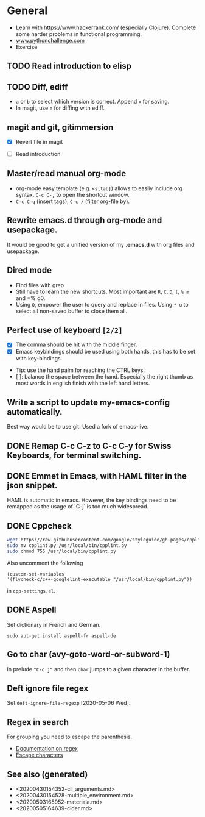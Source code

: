 # General

-   Learn with <https://www.hackerrank.com/> (especially Clojure). Complete some harder problems in functional programming.
-   www.pythonchallenge.com
-   Exercise


## TODO Read introduction to elisp


## TODO Diff, ediff

-   `a` or `b` to select which version is correct. Append `x` for saving.
-   In magit, use `e` for diffing with ediff.


## magit and git, gitimmersion

-   [X] Revert file in magit
-   [ ] Read introduction


## Master/read manual org-mode

-   org-mode easy template (e.g. `<s[tab]`) allows to easily include org syntax. `C-c C-,` to open the shortcut window.
-   `C-c C-q` (insert tags), `C-c /` (filter org-file by).


## Rewrite emacs.d through org-mode and usepackage.

It would be good to get a unified version of my **.emacs.d** with org files and usepackage.


## Dired mode

-   Find files with grep
-   Still have to learn the new shortcuts. Most important are `R`, `C`, `D`, `(`, `% m` and =% g0.
-   Using `Q`, empower the user to query and replace in files. Using `* u` to select all non-saved buffer to close them all.


## Perfect use of keyboard <code>[2/2]</code>

-   [X] The comma should be hit with the middle finger.
-   [X] Emacs keybindings should be used using both hands, this has to be set with key-bindings.
-   Tip: use the hand palm for reaching the CTRL keys.
-   [ ]: balance the space between the hand. Especially the right thumb as most words in english finish with the left hand letters.


## Write a script to update my-emacs-config automatically.

Best way would be to use git. Used a fork of emacs-live.


## DONE Remap C-c C-z to C-c C-y for Swiss Keyboards, for terminal switching.


## DONE Emmet in Emacs, with HAML filter in the json snippet.

HAML is automatic in emacs. However, the key bindings need to be remapped as the usage of \`C-j\` is too much widespread.


## DONE Cppcheck

```sh
wget https://raw.githubusercontent.com/google/styleguide/gh-pages/cpplint/cpplint.py
sudo mv cpplint.py /usr/local/bin/cpplint.py
sudo chmod 755 /usr/local/bin/cpplint.py
```

Also uncomment the following

```emacs-lisp
(custom-set-variables
'(flycheck-c/c++-googlelint-executable "/usr/local/bin/cpplint.py"))
```

in `cpp-settings.el`.


## DONE Aspell

Set dictionary in French and German.

```
sudo apt-get install aspell-fr aspell-de
```


## Go to char (avy-goto-word-or-subword-1)

In prelude `"C-c j"` and then `char` jumps to a given character in the buffer.


## Deft ignore file regex

Set `deft-ignore-file-regexp` <span class="timestamp-wrapper"><span class="timestamp">[2020-05-06 Wed]</span></span>.


## Regex in search

For grouping you need to escape the parenthesis.

-   [Documentation on regex](https://www.gnu.org/software/emacs/manual/html_node/emacs/Regexps.html)
-   [Escape characters](https://www.gnu.org/software/emacs/manual/html_node/elisp/Regexp-Backslash.html#Regexp-Backslash)


## See also (generated)

-   <20200430154352-cli_arguments.md>
-   <20200430154528-multiple_environment.md>
-   <20200503165952-materiala.md>
-   <20200505164639-cider.md>
